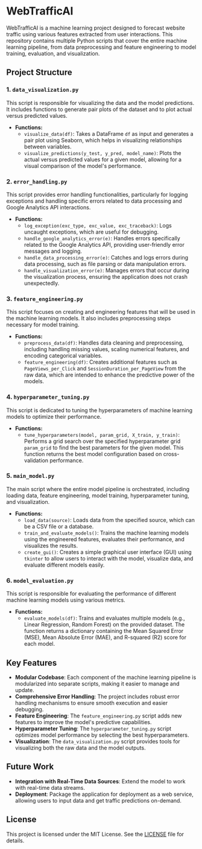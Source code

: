 # WebTrafficAI

WebTrafficAI is a machine learning project designed to forecast website traffic using various features extracted from user interactions. This repository contains multiple Python scripts that cover the entire machine learning pipeline, from data preprocessing and feature engineering to model training, evaluation, and visualization.

## Project Structure

### 1. `data_visualization.py`

This script is responsible for visualizing the data and the model predictions. It includes functions to generate pair plots of the dataset and to plot actual versus predicted values.

- **Functions:**
  - `visualize_data(df)`: Takes a DataFrame `df` as input and generates a pair plot using Seaborn, which helps in visualizing relationships between variables.
  - `visualize_predictions(y_test, y_pred, model_name)`: Plots the actual versus predicted values for a given model, allowing for a visual comparison of the model's performance.

### 2. `error_handling.py`

This script provides error handling functionalities, particularly for logging exceptions and handling specific errors related to data processing and Google Analytics API interactions.

- **Functions:**
  - `log_exception(exc_type, exc_value, exc_traceback)`: Logs uncaught exceptions, which are useful for debugging.
  - `handle_google_analytics_error(e)`: Handles errors specifically related to the Google Analytics API, providing user-friendly error messages and logging.
  - `handle_data_processing_error(e)`: Catches and logs errors during data processing, such as file parsing or data manipulation errors.
  - `handle_visualization_error(e)`: Manages errors that occur during the visualization process, ensuring the application does not crash unexpectedly.

### 3. `feature_engineering.py`

This script focuses on creating and engineering features that will be used in the machine learning models. It also includes preprocessing steps necessary for model training.

- **Functions:**
  - `preprocess_data(df)`: Handles data cleaning and preprocessing, including handling missing values, scaling numerical features, and encoding categorical variables.
  - `feature_engineering(df)`: Creates additional features such as `PageViews_per_Click` and `SessionDuration_per_PageView` from the raw data, which are intended to enhance the predictive power of the models.

### 4. `hyperparameter_tuning.py`

This script is dedicated to tuning the hyperparameters of machine learning models to optimize their performance.

- **Functions:**
  - `tune_hyperparameters(model, param_grid, X_train, y_train)`: Performs a grid search over the specified hyperparameter grid `param_grid` to find the best parameters for the given model. This function returns the best model configuration based on cross-validation performance.

### 5. `main_model.py`

The main script where the entire model pipeline is orchestrated, including loading data, feature engineering, model training, hyperparameter tuning, and visualization.

- **Functions:**
  - `load_data(source)`: Loads data from the specified source, which can be a CSV file or a database.
  - `train_and_evaluate_models()`: Trains the machine learning models using the engineered features, evaluates their performance, and visualizes the results.
  - `create_gui()`: Creates a simple graphical user interface (GUI) using `tkinter` to allow users to interact with the model, visualize data, and evaluate different models easily.

### 6. `model_evaluation.py`

This script is responsible for evaluating the performance of different machine learning models using various metrics.

- **Functions:**
  - `evaluate_models(df)`: Trains and evaluates multiple models (e.g., Linear Regression, Random Forest) on the provided dataset. The function returns a dictionary containing the Mean Squared Error (MSE), Mean Absolute Error (MAE), and R-squared (R2) score for each model.

## Key Features

- **Modular Codebase**: Each component of the machine learning pipeline is modularized into separate scripts, making it easier to manage and update.
- **Comprehensive Error Handling**: The project includes robust error handling mechanisms to ensure smooth execution and easier debugging.
- **Feature Engineering**: The `feature_engineering.py` script adds new features to improve the model's predictive capabilities.
- **Hyperparameter Tuning**: The `hyperparameter_tuning.py` script optimizes model performance by selecting the best hyperparameters.
- **Visualization**: The `data_visualization.py` script provides tools for visualizing both the raw data and the model outputs.

## Future Work

- **Integration with Real-Time Data Sources**: Extend the model to work with real-time data streams.
- **Deployment**: Package the application for deployment as a web service, allowing users to input data and get traffic predictions on-demand.

## License

This project is licensed under the MIT License. See the [LICENSE](LICENSE) file for details.
